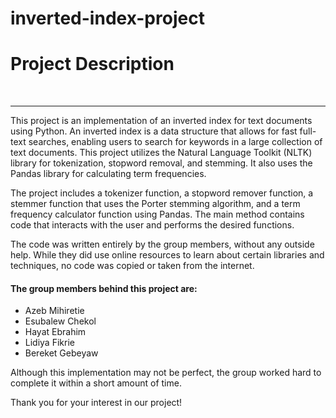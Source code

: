 # inverted-index-project
<h1>Project Description</h1>
<br>
<hr/>
This project is an implementation of an inverted index for text documents using Python. An inverted index is a data structure that allows for fast full-text searches, enabling users to search for keywords in a large collection of text documents. This project utilizes the Natural Language Toolkit (NLTK) library for tokenization, stopword removal, and stemming. It also uses the Pandas library for calculating term frequencies.

The project includes a tokenizer function, a stopword remover function, a stemmer function that uses the Porter stemming algorithm, and a term frequency calculator function using Pandas. The main method contains code that interacts with the user and performs the desired functions.

The code was written entirely by the group members, without any outside help. While they did use online resources to learn about certain libraries and techniques, no code was copied or taken from the internet.

<h4> The group members behind this project are:</h4>
<ul>
<li>Azeb Mihiretie</>
 <li> Esubalew Chekol </li>
<li>Hayat Ebrahim</li>
<li>Lidiya Fikrie</li>
<li>Bereket Gebeyaw</li>
  </ul>
Although this implementation may not be perfect, the group worked hard to complete it within a short amount of time.

Thank you for your interest in our project!
